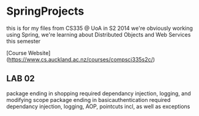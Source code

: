 SpringProjects
==============

this is for my files from CS335 @ UoA in S2 2014
we're obviously working using Spring,
we're learning about Distributed Objects and Web Services this semester

[Course Website] (https://www.cs.auckland.ac.nz/courses/compsci335s2c/)


LAB 02
-----------
package ending in shopping required dependancy injection, logging, and modifying scope
package ending in basicauthentication required dependancy injection, logging, AOP, pointcuts incl, as well as exceptions
